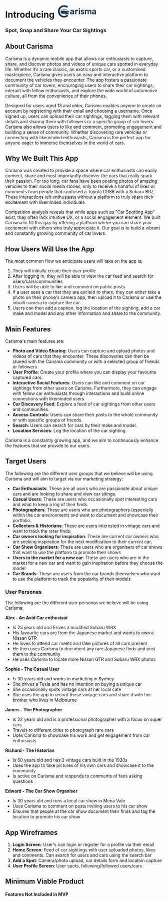 # Introducing <img src="cropped Carisma.png" alt="Carisma Logo" width="130"/>
### Spot, Snap and Share Your Car Sightings


## About Carisma
Carisma is a dynamic mobile app that allows car enthusiasts to capture, share, and discover photos and videos of unique cars spotted in everyday life. Whether it’s a rare classic, an exotic sports car, or a customised masterpiece, Carisma gives users an easy and interactive platform to document the vehicles they encounter. The app fosters a passionate community of car lovers, encouraging users to share their car sightings, interact with fellow enthusiasts, and explore the wide world of automotive culture, all from the convenience of their phones. 

Designed for users aged 13 and older, Carisma enables anyone to create an account by registering with their email and choosing a username. Once signed up, users can upload their car sightings, tagging them with relevant details and sharing them with followers or a specific group of car lovers. Carisma also allows users to like and comment, promoting engagement and building a sense of community. Whether discovering rare vehicles or connecting with likeminded enthusiasts, Carisma is the perfect app for anyone eager to immerse themselves in the world of cars.

## Why We Built This App
Carisma was created to provide a space where car enthusiasts can easily connect, share and most importantly discover the cars that really spark their passion. For too long, car fans have been posting photos of amazing vehicles to their social media stories, only to receive a handful of likes or comments from people that confused a Toyota GR86 with a Subaru BRZ. These interactions left enthusiasts without a platform to truly share their excitement with likeminded individuals.

Competition analysis reveals that while apps such as "Car Spotting App" exist, they often lack intuitive UX, or a social engagement element. We built Carisma to fill this gap by offering a platform where you can share your excitement with others who truly appreciate it. Our goal is to build a vibrant and constantly growing community of car lovers.  

## How Users Will Use the App
The most common flow we anticipate users will take on the app is:
1. They will initially create their user profile
2. After logging in, they will be able to view the car feed and search for users/cars/communities
3. Users will be able to like and comment on public posts
4. If a user sees a car that they are excited to share, they can either take a photo on their phone's camera app, then upload it to Carisma or use the inbuilt camera to capture the car.
5. Users can then add a caption, log the location of the sighting, add a car make and model and any other information and share to the community. 

## Main Features
Carisma's main features are:
* **Photo and Video Sharing**: Users can capture and upload photos and videos of cars that they encounter. These discoveries can then be shared with the Carisma community or with a selected group of friends or followers
* **User Profile**: Create your profile where you can display your favourite captured cars.
* **Interactive Social Features**: Users can like and comment on car sightings from other users on Carisma. Furthermore, they can engage with fellow car enthusiasts through interactions and build online connections with likeminded users.
* **Car Discovery Feed**: Explore a feed of car sightings from other users and communities.  
* **Access Controls**: Users can share their posts to the whole community or with specific groups of friends.
* **Search**: Users can search for cars by their make and model.  
* **Location Services**: Log the location of the car sighting.

Carisma is a constantly growing app, and we aim to continuously enhance the features that we provide to our users. 

## Target Users
The following are the different user groups that we believe will be using Carisma and will aim to target via our marketing strategy:
* **Car Enthusiasts**: These are all users who are passionate about unique cars and are looking to share and view car sitings. 
* **Casual Users**: These are users who occasionally spot interesting cars and what to keep a log of their finds.
* **Photographers**: These are users who are photographers (especially within the car environment) and want to document and showcase their portfolio.
* **Collectors & Historians**: These are users interested in vintage cars and want to track the rarer finds.
* **Car owners looking for inspiration**: These are current car owners who are seeking inspiration for the next modification to their current car.
* **Car Show Organisers**: These are users who are organisers of car shows that want to use the platform to promote their shows
* **Users in the market for a new car**: These are users who are in the market for a new car and want to gain inspiration before they choose the model
* **Car Brands**: These are users from the car brands themselves who want to use the platform to track the popularity of their models

### User Personas
The following are the different user personas we believe will be using Carisma:

**Alex - An Avid Car enthusiast**
* Is 25 years old and Erives a modified Subaru WRX
* His favourite cars are from the Japanese market and wants to own a Nissan GTR
* He loves to attend car meets and take pictures of all cars present
* He then uses Carisma to document any rare Japanese finds and post them to the community
* He uses Carisma to locate more Nissan GTR and Subaru WRX photos

**Sophie - The Casual User**
* Is 30 years old and works in marketing in Sydney
* She drives a Tesla and has no intention on buying a unique car
* She occasionally spots vintage cars at her local cafe
* She uses the app to record these vintage cars and share it with her brother who lives in Melbourne

**James - The Photographer**
* Is 22 years old and is a professional photographer with a focus on super cars
* Travels to different cities to photograph rare cars
* Uses Carisma to showcase his work and get engagement from car enthusiasts

**Richard - The Historian**
* Is 60 years old and has 2 vintage cars built in the 1920s
* Uses the app to take pictures of his own cars and showcase it to the community
* Is active on Carisma and responds to comments of fans asking questions

**Edward - The Car Show Organiser**
* Is 30 years old and runs a local car show in Mona Vale
* Uses Carisma to comment on posts inviting users to his car show
* Ensures that people at the car show document their finds and tag the location to promote his car show

## App Wireframes

1. **Login Screen**: User's can login or register for a profile via their email
2. **Home Screen**: Feed of car sightings with user uploaded photos, likes and comments. Can search for users and cars using the search bar
3. **Add a Spot**: Camera/photo upload, car details form and locatoin capture
4. **User Profile Screen**: User spots, following/followed users/cars

## Minimum Viable Product 

#### Features Not Included in MVP
